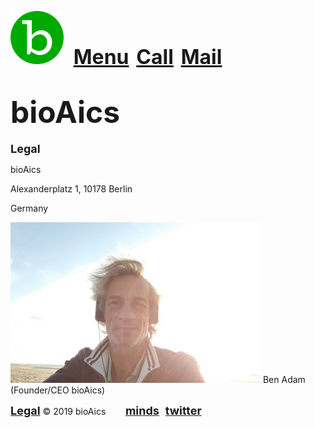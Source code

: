 <a href="https://bioaics.github.io"><img width="85px" src="/bioAics.svg"></a>&nbsp;&nbsp;&nbsp;&nbsp;<strong><font size="6"><a href="https://bioaics.github.io/menu">Menu</a></font></strong>&nbsp;&nbsp;&nbsp;<strong><font size="6"><a href="tel:+31685842325">Call</a></font></strong>&nbsp;&nbsp;&nbsp;<strong><font size="6"><a href="mailto:bioaics.x@gmail.com">Mail</a></font></strong>
# <strong><font size="7">bioAics</font></strong>
<p><strong><font size="4">Legal</font></strong></P>
<p>bioAics</p>
<p>Alexanderplatz 1, 10178 Berlin</P>
<p>Germany</P>
<img src="/Ben Adam w400.jpg" >
Ben Adam (Founder/CEO bioAics)

<strong><font size="4"><a href="https://bioaics.github.io/legal">Legal</a></font></strong> © 2019 bioAics &nbsp;&nbsp;&nbsp;&nbsp;&nbsp;&nbsp;&nbsp;<strong><font size="4"><a href="https://www.minds.com/bioaics" target="_blank">minds</a></font> &nbsp; <font size="4"><a href="https://twitter.com/bioAics" target="_blank">twitter</a></font></strong>
